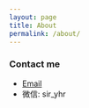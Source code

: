 ```yaml
---
layout: page
title: About
permalink: /about/
---
```



### Contact me

* [Email](mailto:yangzhuodog1982@gmail.com)
* 微信: sir_yhr
